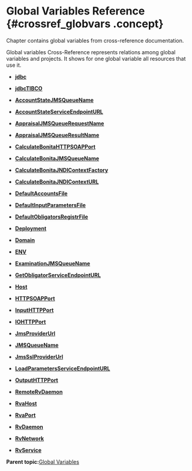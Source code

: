 # Global Variables Reference {#crossref_globvars .concept}

Chapter contains global variables from cross-reference documentation.

Global variables Cross-Reference represents relations among global variables and projects. It shows for one global variable all resources that use it.

-   **[jdbc](../../../crossref/globVars/globVarsRef/Group_Id154.md)**  

-   **[jdbcTIBCO](../../../crossref/globVars/globVarsRef/Group_Id155.md)**  

-   **[AccountStateJMSQueueName](../../../crossref/globVars/globVarsRef/res_Id48.md)**  

-   **[AccountStateServiceEndpointURL](../../../crossref/globVars/globVarsRef/res_Id54.md)**  

-   **[AppraisalJMSQueueRequestName](../../../crossref/globVars/globVarsRef/res_Id12.md)**  

-   **[AppraisalJMSQueueResultName](../../../crossref/globVars/globVarsRef/res_Id13.md)**  

-   **[CalculateBonitaHTTPSOAPPort](../../../crossref/globVars/globVarsRef/res_Id30.md)**  

-   **[CalculateBonitaJMSQueueName](../../../crossref/globVars/globVarsRef/res_Id35.md)**  

-   **[CalculateBonitaJNDIContextFactory](../../../crossref/globVars/globVarsRef/res_Id25.md)**  

-   **[CalculateBonitaJNDIContextURL](../../../crossref/globVars/globVarsRef/res_Id34.md)**  

-   **[DefaultAccountsFile](../../../crossref/globVars/globVarsRef/res_Id56.md)**  

-   **[DefaultInputParametersFile](../../../crossref/globVars/globVarsRef/res_Id7.md)**  

-   **[DefaultObligatorsRegistrFile](../../../crossref/globVars/globVarsRef/res_Id28.md)**  

-   **[Deployment](../../../crossref/globVars/globVarsRef/res_Id3.md)**  

-   **[Domain](../../../crossref/globVars/globVarsRef/res_Id8.md)**  

-   **[ENV](../../../crossref/globVars/globVarsRef/res_Id21.md)**  

-   **[ExaminationJMSQueueName](../../../crossref/globVars/globVarsRef/res_Id15.md)**  

-   **[GetObligatorServiceEndpointURL](../../../crossref/globVars/globVarsRef/res_Id24.md)**  

-   **[Host](../../../crossref/globVars/globVarsRef/res_Id18.md)**  

-   **[HTTPSOAPPort](../../../crossref/globVars/globVarsRef/res_Id20.md)**  

-   **[InputHTTPPort](../../../crossref/globVars/globVarsRef/res_Id16.md)**  

-   **[IOHTTPPort](../../../crossref/globVars/globVarsRef/res_Id50.md)**  

-   **[JmsProviderUrl](../../../crossref/globVars/globVarsRef/res_Id9.md)**  

-   **[JMSQueueName](../../../crossref/globVars/globVarsRef/res_Id2.md)**  

-   **[JmsSslProviderUrl](../../../crossref/globVars/globVarsRef/res_Id4.md)**  

-   **[LoadParametersServiceEndpointURL](../../../crossref/globVars/globVarsRef/res_Id11.md)**  

-   **[OutputHTTPPort](../../../crossref/globVars/globVarsRef/res_Id1.md)**  

-   **[RemoteRvDaemon](../../../crossref/globVars/globVarsRef/res_Id17.md)**  

-   **[RvaHost](../../../crossref/globVars/globVarsRef/res_Id19.md)**  

-   **[RvaPort](../../../crossref/globVars/globVarsRef/res_Id14.md)**  

-   **[RvDaemon](../../../crossref/globVars/globVarsRef/res_Id10.md)**  

-   **[RvNetwork](../../../crossref/globVars/globVarsRef/res_Id6.md)**  

-   **[RvService](../../../crossref/globVars/globVarsRef/res_Id5.md)**  


**Parent topic:**[Global Variables](../../../crossref/globVars/globalVariables.md)

